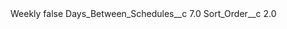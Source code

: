 <?xml version="1.0" encoding="UTF-8"?>
<CustomMetadata xmlns="http://soap.sforce.com/2006/04/metadata" xmlns:xsi="http://www.w3.org/2001/XMLSchema-instance" xmlns:xsd="http://www.w3.org/2001/XMLSchema">
    <label>Weekly</label>
    <protected>false</protected>
    <values>
        <field>Days_Between_Schedules__c</field>
        <value xsi:type="xsd:double">7.0</value>
    </values>
    <values>
        <field>Sort_Order__c</field>
        <value xsi:type="xsd:double">2.0</value>
    </values>
</CustomMetadata>
